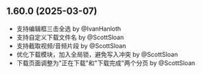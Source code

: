 ## 1.60.0 (2025-03-07)

* 支持编辑框三击全选 by @IvanHanloth
* 支持自定义下载文件名 by @ScottSloan
* 支持截取视频/音频片段 by @ScottSloan
* 优化下载模块，加入全局锁，避免写入冲突 by @ScottSloan
* 下载页面调整为"正在下载"和"下载完成"两个分页 by @ScottSloan